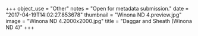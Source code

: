 +++
object_use = "Other"
notes = "Open for metadata submission."
date = "2017-04-19T14:02:27.853678"
thumbnail = "Winona ND 4.preview.jpg"
image = "Winona ND 4.2000x2000.jpg"
title = "Daggar and Sheath (Winona ND 4)"
+++
